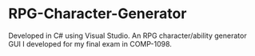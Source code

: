 # RPG-Character-Generator
Developed in C# using Visual Studio. An RPG character/ability generator GUI I developed for my final exam in COMP-1098.
